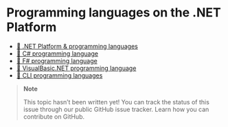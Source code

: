 # Programming languages on the .NET Platform

*   [🔧 .NET Platform & programming languages](overview.md)
*   [🔧 C# programming language](c-sharp.md)
*   [🔧 F# programming language](f-sharp.md)
*   [🔧 VisualBasic.NET programming language](visual-basic.md)
*   [🔧 CLI programming languages](cli-languages.md)

> **Note**
> 
> This topic hasn’t been written yet! You can track the status of this issue through our public GitHub issue tracker. Learn how you can contribute on GitHub.